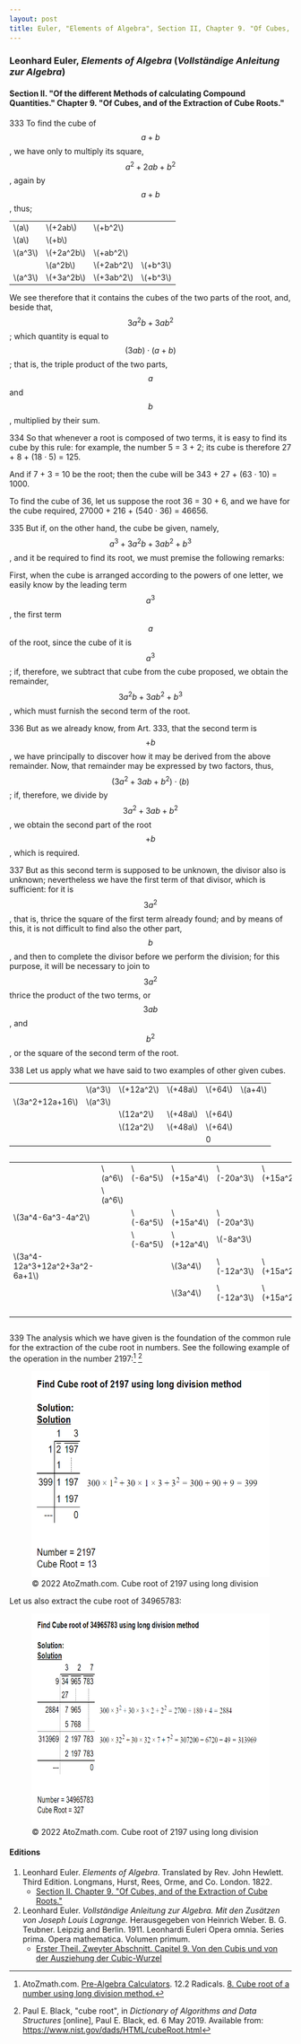```yaml
---
layout: post
title: Euler, "Elements of Algebra", Section II, Chapter 9. "Of Cubes, and of the Extraction of Cube Roots."
---
```


### Leonhard Euler, *Elements of Algebra* (*Vollständige Anleitung zur Algebra*)

#### Section II. "Of the different Methods of calculating Compound Quantities." Chapter 9. "Of Cubes, and of the Extraction of Cube Roots."

<span class="art">333</span> To find the cube of $$a+b$$, we have only to multiply its square,
$$a^2+2ab+b^2$$, again by $$a+b$$, thus;

<table>
<tbody>
  <tr>
    <td>\(a\)</td>
    <td>\(+2ab\)</td>
    <td>\(+b^2\)</td>
    <td></td>
  </tr>
  <tr>
    <td class="underline">\(a\)</td>
    <td class="underline">\(+b\)</td>
    <td class="underline"></td>
    <td class="underline"></td>
  </tr>
  <tr>
    <td>\(a^3\)<br></td>
    <td>\(+2a^2b\)</td>
    <td>\(+ab^2\)</td>
    <td></td>
  </tr>
  <tr>
    <td class="underline"></td>
    <td class="underline">\(a^2b\)</td>
    <td class="underline">\(+2ab^2\)</td>
    <td class="underline">\(+b^3\)</td>
  </tr>
  <tr>
    <td>\(a^3\)</td>
    <td>\(+3a^2b\)</td>
    <td>\(+3ab^2\)</td>
    <td>\(+b^3\)</td>
  </tr>
</tbody>
</table>

We see therefore that it contains the cubes of the two
parts of the root, and, beside that, $$3a^2b+3ab^2$$;
which quantity is equal to $$(3ab)\cdot (a+b)$$; that is,
the triple product of the two parts, $$a$$ and $$b$$,
multiplied by their sum.

<span class="art">334</span> So that whenever a root is composed of two terms, it
is easy to find its cube by this rule: for example,
the number 5 = 3 + 2; its cube is therefore
27 + 8 + (18 · 5) = 125.

And if 7 + 3 = 10 be the root; then the cube will be
343 + 27 + (63 · 10) = 1000.

To find the cube of 36, let us suppose the root
36 = 30 + 6, and we have for the cube required,
27000 + 216 + (540 · 36) = 46656.

<span class="art">335</span> But if, on the other hand, the cube be given, namely,
$$a^3+3a^2b+3ab^2+b^3$$, and it be required to find its root,
we must premise the following remarks:

First, when the cube is arranged according to the powers
of one letter, we easily know by the leading term $$a^3$$, the
first term $$a$$ of the root, since the cube of it is $$a^3$$;
if, therefore, we subtract that cube from the cube proposed,
we obtain the remainder, $$3a^2b + 3ab^2 + b^3$$, which must furnish
the second term of the root.

<span class="art">336</span> But as we already know, from <span class="artref">Art. 333</span>, that the
second term is $$+b$$, we have principally to discover how it
may be derived from the above remainder.
Now, that remainder may be expressed by two factors,
thus, $$(3a^2+3ab+b^2) \cdot (b)$$;
if, therefore, we divide by $$3a^2+3ab+b^2$$,
we obtain the second part of the root $$+b$$, which is required.

<span class="art">337</span> But as this second term is supposed to be unknown,
the divisor also is unknown; nevertheless we have
the first term of that divisor, which is sufficient: for it is
$$3a^2$$, that is, thrice the square of the first term already found;
and by means of this, it is not difficult to find also the other
part, $$b$$, and then to complete the divisor before we perform
the division; for this purpose, it will be necessary to join to
$$3a^2$$ thrice the product of the two terms, or $$3ab$$, and $$b^2$$, or
the square of the second term of the root.

<span class="art">338</span> Let us apply what we have said to two examples of
other given cubes.

<table>
<tbody>
  <tr>
    <td></td>
    <td>\(a^3\)</td>
    <td>\(+12a^2\)</td>
    <td>\(+48a\)</td>
    <td>\(+64\)</td>
    <td class="leftline">\(a+4\)</td>
  </tr>
  <tr>
    <td class="rightline">\(3a^2+12a+16\)</td>
    <td class="underline">\(a^3\)</td>
    <td class="underline"></td>
    <td class="underline"></td>
    <td class="underline"></td>
    <td></td>
  </tr>
  <tr>
    <td></td>
    <td></td>
    <td>\(12a^2\)</td>
    <td>\(+48a\)</td>
    <td>\(+64\)</td>
    <td></td>
  </tr>
  <tr>
    <td></td>
    <td class="underline"></td>
    <td class="underline">\(12a^2\)</td>
    <td class="underline">\(+48a\)</td>
    <td class="underline">\(+64\)</td>
    <td></td>
  </tr>
  <tr>
    <td></td>
    <td></td>
    <td></td>
    <td></td>
    <td>0</td>
    <td></td>
  </tr>
</tbody>
</table>

<div style="overflow-x:auto;">
<table>
<tbody>
  <tr>
    <td></td>
    <td>\(a^6\)</td>
    <td>\(-6a^5\)</td>
    <td>\(+15a^4\)</td>
    <td>\(-20a^3\)</td>
    <td>\(+15a^2\)</td>
    <td>\(-6a\)</td>
    <td>\(+1\)</td>
    <td class="leftline">\(a^2-2a+1\)</td>
  </tr>
  <tr>
    <td></td>
    <td class="underline">\(a^6\)</td>
    <td class="underline"></td>
    <td class="underline"></td>
    <td class="underline"></td>
    <td class="underline"></td>
    <td class="underline"></td>
    <td class="underline"></td>
    <td></td>
  </tr>
  <tr>
    <td class="rightline">\(3a^4-6a^3-4a^2\)</td>
    <td></td>
    <td>\(-6a^5\)</td>
    <td>\(+15a^4\)</td>
    <td>\(-20a^3\)</td>
    <td></td>
    <td></td>
    <td></td>
    <td></td>
  </tr>
  <tr>
    <td></td>
    <td class="underline"></td>
    <td class="underline">\(-6a^5\)</td>
    <td class="underline">\(+12a^4\)</td>
    <td class="underline">\(-8a^3\)</td>
    <td class="underline"></td>
    <td class="underline"></td>
    <td class="underline"></td>
    <td></td>
  </tr>
  <tr>
    <td class="rightline">\(3a^4-12a^3+12a^2+3a^2-6a+1\)</td>
    <td></td>
    <td></td>
    <td>\(3a^4\)</td>
    <td>\(-12a^3\)</td>
    <td>\(+15a^2\)</td>
    <td>\(-6a\)</td>
    <td>\(+1\)</td>
    <td></td>
  </tr>
  <tr>
    <td></td>
    <td class="underline"></td>
    <td class="underline"></td>
    <td class="underline">\(3a^4\)</td>
    <td class="underline">\(-12a^3\)</td>
    <td class="underline">\(+15a^2\)</td>
    <td class="underline">\(-6a\)</td>
    <td class="underline">\(+1\)</td>
    <td></td>
  </tr>
  <tr>
    <td></td>
    <td></td>
    <td></td>
    <td></td>
    <td></td>
    <td></td>
    <td></td>
    <td>\(0\)</td>
    <td></td>
  </tr>
</tbody>
</table>
</div>

<span class="art">339</span> The analysis which we have given is the foundation
of the common rule for the extraction of the cube root in
numbers. See the following example of the operation in the
number 2197:[^1] [^2]

[^1]: AtoZmath.com. [Pre-Algebra Calculators](https://atozmath.com/Menu/PreAlgebra.aspx). 12.2 Radicals. [8. Cube root of a number using long division method.](https://atozmath.com/Pow_Root_DivMethod.aspx?q=8)

[^2]: Paul E. Black, "cube root", in *Dictionary of Algorithms and Data Structures* \[online\], Paul E. Black, ed. 6 May 2019. Available from: <https://www.nist.gov/dads/HTML/cubeRoot.html>

<figure>
<a href="https://atozmath.com/Pow_Root_DivMethod.aspx?q=8">
<img src="/assets/euler/atozmath2197.png" title="© 2022 AtoZmath.com. Cube root of 2197" alt="© 2022 AtoZmath.com. Cube root of 2197 using long division" width="500" height="367">
</a>
<figcaption>© 2022 AtoZmath.com. Cube root of 2197 using long division</figcaption>
</figure>

Let us also extract the cube root of 34965783:

<figure>
<a href="https://atozmath.com/Pow_Root_DivMethod.aspx?q=8">
<img src="/assets/euler/atozmath34965783.png" title="© 2022 AtoZmath.com. Cube root 34965783" alt="© 2022 AtoZmath.com. Cube root 34965783 using long division" width="600" height="378">
</a>
<figcaption>© 2022 AtoZmath.com. Cube root of 2197 using long division</figcaption>
</figure>

#### Editions

1. Leonhard Euler. *Elements of Algebra*. Translated by Rev. John Hewlett. Third Edition. Longmans, Hurst, Rees, Orme, and Co. London. 1822.
    - [Section II. Chapter 9. "Of Cubes, and of the Extraction of Cube Roots."](/assets/euler/en/II-9.pdf)
2. Leonhard Euler. *Vollständige Anleitung zur Algebra. Mit den Zusätzen von Joseph Louis Lagrange.* Herausgegeben von Heinrich Weber. B. G. Teubner. Leipzig and Berlin. 1911. Leonhardi Euleri Opera omnia. Series prima. Opera mathematica. Volumen primum.
    - [Erster Theil. Zweyter Abschnitt. Capitel 9. Von den Cubis und von der Ausziehung der Cubic-Wurzel](/assets/euler/de/I-II-9.pdf)